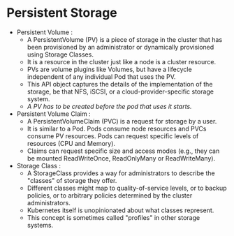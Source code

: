 # Persistent Storage

* Persistent Volume :
    * A PersistentVolume (PV) is a piece of storage in the cluster that has been provisioned by an administrator or dynamically provisioned using Storage Classes.
    * It is a resource in the cluster just like a node is a cluster resource.
    * PVs are volume plugins like Volumes, but have a lifecycle independent of any individual Pod that uses the PV.
    * This API object captures the details of the implementation of the storage, be that NFS, iSCSI, or a cloud-provider-specific storage system.
    * *A PV has to be created before the pod that uses it starts.*
* Persistent Volume Claim :
    * A PersistentVolumeClaim (PVC) is a request for storage by a user.
    * It is similar to a Pod. Pods consume node resources and PVCs consume PV resources. Pods can request specific levels of resources (CPU and Memory).
    * Claims can request specific size and access modes (e.g., they can be mounted ReadWriteOnce, ReadOnlyMany or ReadWriteMany).
* Storage Class :
    * A StorageClass provides a way for administrators to describe the "classes" of storage they offer.
    * Different classes might map to quality-of-service levels, or to backup policies, or to arbitrary policies determined by the cluster administrators.
    * Kubernetes itself is unopinionated about what classes represent.
    * This concept is sometimes called "profiles" in other storage systems.